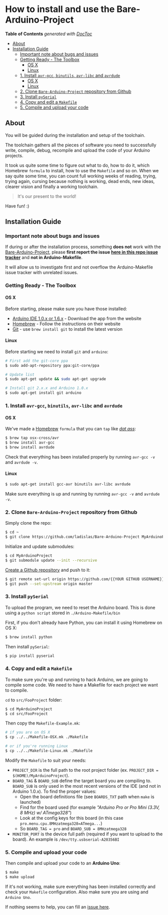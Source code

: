 
# How to install and use the Bare-Arduino-Project

<!-- START doctoc generated TOC please keep comment here to allow auto update -->
<!-- DON'T EDIT THIS SECTION, INSTEAD RE-RUN doctoc TO UPDATE -->
**Table of Contents**  *generated with [DocToc](http://doctoc.herokuapp.com/)*

- [About](#about)
- [Installation Guide](#installation-guide)
  - [Important note about bugs and issues](#important-note-about-bugs-and-issues)
  - [Getting Ready - The Toolbox](#getting-ready---the-toolbox)
    - [OS X](#os-x)
    - [Linux](#linux)
  - [1. Install `avr-gcc`, `binutils`, `avr-libc` and `avrdude`](#1-install-avr-gcc-binutils-avr-libc-and-avrdude)
    - [OS X](#os-x-1)
    - [Linux](#linux-1)
  - [2. Clone `Bare-Arduino-Project` repository from Github](#2-clone-bare-arduino-project-repository-from-github)
  - [3. Install `pySerial`](#3-install-pyserial)
  - [4. Copy and edit a `Makefile`](#4-copy-and-edit-a-makefile)
  - [5. Compile and upload your code](#5-compile-and-upload-your-code)

<!-- END doctoc generated TOC please keep comment here to allow auto update -->

## About

You will be guided during the installation and setup of the toolchain.

The toolchain gathers all the pieces of software you need to successfully write, compile, debug, recompile and upload the code of your Arduino projects.

It took us quite some time to figure out what to do, how to do it, which Homebrew `formula` to install, how to use the `Makefile` and so on. When we say quite some time, you can count full working weeks of reading, trying, trying again, cursing because nothing is working, dead ends, new ideas, clearer vision and finally a working toolchain.

> It's our present to the world!

Have fun! :)

## Installation Guide

### Important note about bugs and issues

If during or after the installation process, something **does not** work with the [Bare-Arduino-Project](https://github.com/ladislas/bare-arduino-project), please **first report the issue [here in this repo issue tracker](https://github.com/ladislas/bare-arduino-project/issues)** and **not in Arduino-Makefile**.

It will allow us to investigate first and not overflow the Arduino-Makefile issue tracker with unrelated issues.

### Getting Ready - The Toolbox

#### OS X

Before starting, please make sure you have those installed:

*	[Arduino IDE 1.0.x or 1.6.x](http://arduino.cc/en/main/software#toc2) - Download the app from the website
*	[Homebrew](http://mxcl.github.io/homebrew/) - Follow the instructions on their website
*	[Git](http://git-scm.com/) - use `brew install git` to install the latest version

#### Linux

Before starting we need to install `git` and `arduino`:

```Bash
# First add the git-core ppa
$ sudo add-apt-repository ppa:git-core/ppa

# Update list
$ sudo apt-get update && sudo apt-get upgrade

# Install git 2.x.x and Arduino 1.0.x
$ sudo apt-get install git arduino
```

### 1. Install `avr-gcc`, `binutils`, `avr-libc` and `avrdude`

#### OS X

We've made a [Homebrew](http://brew.sh/) `formula` that you can `tap` like [*dat ass*](https://www.youtube.com/watch?v=18gp_NBg43c):

```Bash
$ brew tap osx-cross/avr
$ brew install avr-gcc
$ brew install avrdude
```

Check that everything has been installed properly by running `avr-gcc -v` and `avrdude -v`.

#### Linux

```Bash
$ sudo apt-get install gcc-avr binutils avr-libc avrdude
```

Make sure everything is up and running by running `avr-gcc -v` and `avrdude -v`.

### 2. Clone `Bare-Arduino-Project` repository from Github

Simply clone the repo:

```Bash
$ cd ~
$ git clone https://github.com/ladislas/Bare-Arduino-Project MyArduinoProject
```

Initialize and update submodules:

```Bash
$ cd MyArduinoProject
$ git submodule update --init --recursive
```

[Create a Github repository](https://github.com/new) and push to it:

```Bash
$ git remote set-url origin https://github.com/{{YOUR GITHUB USERNAME}}/MyArduinoProject
$ git push --set-upstream origin master
```

### 3. Install `pySerial`

To upload the program, we need to reset the Arduino board. This is done using a `python script` stored in `./Arduino-Makefile/bin`

First, if you don't already have Python, you can install it using Homebrew on OS X:

```Bash
$ brew install python
```

Then install `pySerial`:

```Bash
$ pip install pyserial
```
### 4. Copy and edit a `Makefile`

To make sure you're up and running to hack Arduino, we are going to compile some code. We need to have a Makefile for each project we want to compile.

`cd` to `src/FooProject` folder:

```Bash
$ cd MyArduinoProject
$ cd src/FooProject
```

Then copy the `Makefile-Example.mk`:

```Bash
# if you are on OS X
$ cp ../../Makefile-OSX.mk ./Makefile

# or if you're running Linux
$ cp ../../Makefile-Linux.mk ./Makefile
```

Modify the `Makefile` to suit your needs:

* `PROJECT_DIR` is the full path to the root project folder (ex. `PROJECT_DIR = $(HOME)/MyArduinoProject`).
* `BOARD_TAG` & `BOARD_SUB` define the target board you are compiling to. `BOARD_SUB` is only used in the most recent versions of the IDE (and not in Arduino 1.0.x). To find the proper values:
  * Open the board definitions file (see `BOARDS_TXT` path when `make` is launched)
  * Find for the board used (for example *"Arduino Pro or Pro Mini (3.3V, 8 MHz) w/ ATmega328"*)
  * Look at the config keys for this board (in this case `pro.menu.cpu.8MHzatmega328=ATmega...`)
  * So `BOARD_TAG = pro` and `BOARD_SUB = 8MHzatmega328`
* `MONITOR_PORT` is the device full path (required if you want to upload to the board). An example is `/dev/tty.usbserial-A20356BI`

### 5. Compile and upload your code

Then compile and upload your code to an **Arduino Uno**:

```Bash
$ make
$ make upload
```

If it's not working, make sure everything has been installed correctly and check your `Makefile` configuration. Also make sure you are using and `Arduino Uno`.

If nothing seems to help, you can fill an [issue here](https://github.com/ladislas/Bare-Arduino-Project/issues).

